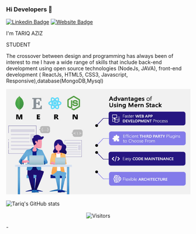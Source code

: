### Hi Developers 👋

[![Linkedin Badge](https://img.shields.io/badge/-TariqAziz-blue?style=flat-square&logo=Linkedin&logoColor=white&link=https://www.linkedin.com/in/tariq-aziz-0b66a216a)](https://www.linkedin.com/in/tariq-aziz-0b66a216a)
[![Website Badge](https://img.shields.io/badge/StackOverflow-TariqAziz-yellow)](https://stackoverflow.com/users/14299818/tariq-aziz)

I'm TARIQ AZIZ


STUDENT


The crossover between design and programming has always been of interest to me
I have a wide range of skills that include back-end development using open source technologies (NodeJs, JAVA), front-end development ( ReactJs, HTML5, CSS3, Javascript, Responsive),database(MongoDB,Mysql)

![](https://github.com/tariqaziz123/tariqaziz123/blob/master/Image/Advantages-of-Using-Mern-Stack1.jpg)

![Tariq's GitHub stats](https://github-readme-stats.vercel.app/api?username=tariqaziz123&count_private=true)

<p align=center>                           
  <img align=center  src="https://visitor-badge.laobi.icu/badge?page_id=tariqaziz123.tariqaziz123" alt="Visitors">                     
</p>
-
